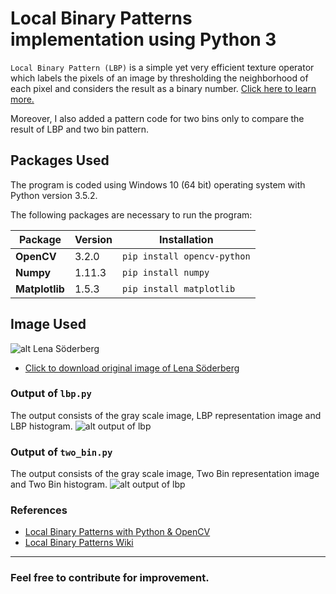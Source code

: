 # Local Binary Patterns implementation using Python 3

`Local Binary Pattern (LBP)` is a simple yet very efficient texture operator which labels the pixels of an image by thresholding the neighborhood of each pixel and considers the result as a binary number. 
[Click here to learn more.](http://www.scholarpedia.org/article/Local_Binary_Patterns "Local Binary Pattern (LBP)")

Moreover, I also added a pattern code for two bins only to compare the result of LBP and two bin pattern.

## Packages Used
The program is coded using Windows 10 (64 bit) operating system with Python version 3.5.2.

The following packages are necessary to run the program:

Package | Version | Installation
--- | --- | ---
**OpenCV** | 3.2.0 | `pip install opencv-python`
**Numpy** | 1.11.3 | `pip install numpy`
**Matplotlib** | 1.5.3 | `pip install matplotlib`

## Image Used
![alt Lena Söderberg](https://raw.githubusercontent.com/arsho/local_binary_patterns/master/lenna.jpg)
* [Click to download original image of Lena Söderberg](https://raw.githubusercontent.com/arsho/local_binary_patterns/master/lenna.jpg "Lena Söderberg")

### Output of `lbp.py`
The output consists of the gray scale image, LBP representation image and LBP histogram.
![alt output of lbp](https://raw.githubusercontent.com/arsho/local_binary_patterns/master/screenshot/lbp_output.png)

### Output of `two_bin.py`
The output consists of the gray scale image, Two Bin representation image and Two Bin histogram.
![alt output of lbp](https://raw.githubusercontent.com/arsho/local_binary_patterns/master/screenshot/two_bin_output.png)

### References
* [Local Binary Patterns with Python & OpenCV](http://www.pyimagesearch.com/2015/12/07/local-binary-patterns-with-python-opencv/ "Local Binary Patterns with Python & OpenCV")
* [Local Binary Patterns Wiki](https://en.wikipedia.org/wiki/Local_binary_patterns "Local Binary Patterns Wiki")

***

### Feel free to contribute for improvement.